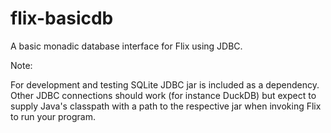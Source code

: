 # flix-basicdb

A basic monadic database interface for Flix using JDBC.

Note:

For development and testing SQLite JDBC jar is included as a 
dependency. Other JDBC connections should work (for instance 
DuckDB) but expect to supply Java's classpath with a path to 
the respective jar when invoking Flix to run your program.
